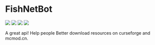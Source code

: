 # FishNetBot
![](https://img.shields.io/badge/Mod加载器-Forge+Farbic等-66CCFF)
![](https://img.shields.io/badge/license-GPLv3.0-blue)
![](https://img.shields.io/badge/Python-3.6+-brightgreen)
![](https://img.shields.io/badge/需要的密钥-Curseforge官方API密钥-yellow)


A great api! Help people Better download resources on curseforge and mcmod.cn.
